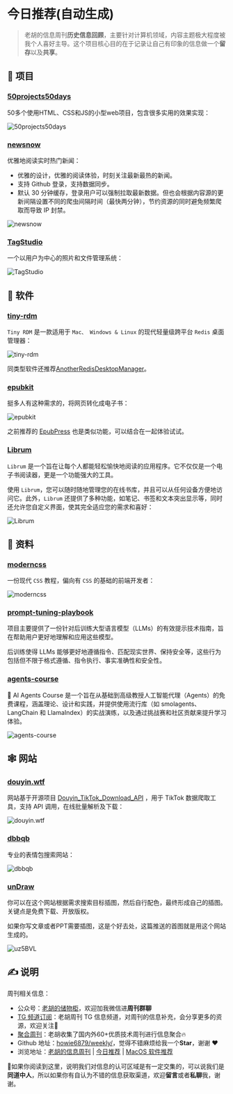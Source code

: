 # 今日推荐(自动生成)

> 老胡的信息周刊**历史信息回顾**，主要针对计算机领域，内容主题极大程度被我个人喜好主导。这个项目核心目的在于记录让自己有印象的信息做一个**留存**以及**共享**。


## 🎯 项目 

### [50projects50days](https://github.com/bradtraversy/50projects50days)

50多个使用HTML、CSS和JS的小型web项目，包含很多实用的效果实现：

![50projects50days](https://images-1252557999.file.myqcloud.com/uPic/50projects50days.jpg) 

### [newsnow](https://github.com/ourongxing/newsnow)

优雅地阅读实时热门新闻：

- 优雅的设计，优雅的阅读体验，时刻关注最新最热的新闻。
- 支持 Github 登录，支持数据同步。
- 默认 30 分钟缓存，登录用户可以强制拉取最新数据。但也会根据内容源的更新间隔设置不同的爬虫间隔时间（最快两分钟），节约资源的同时避免频繁爬取而导致 IP 封禁。

![newsnow](https://images-1252557999.file.myqcloud.com/uPic/reaQ9I.png) 

### [TagStudio](https://github.com/TagStudioDev/TagStudio)

一个以用户为中心的照片和文件管理系统：

![TagStudio](https://images-1252557999.file.myqcloud.com/uPic/TagStudio.jpeg) 

## 🤖 软件 

### [tiny-rdm](https://github.com/tiny-craft/tiny-rdm)

`Tiny RDM` 是一款适用于 `Mac、 Windows & Linux` 的现代轻量级跨平台 `Redis` 桌面管理器：

![tiny-rdm](https://images-1252557999.file.myqcloud.com/uPic/tiny-rdm.png)

同类型软件还推荐[AnotherRedisDesktopManager](https://weekly.howie6879.com/2022/04-25~05-01.%E8%80%81%E8%83%A1%E7%9A%84%E5%91%A8%E5%88%8A%EF%BC%88%E7%AC%AC037%E6%9C%9F%EF%BC%89.html#anotherredisdesktopmanager)。 

### [epubkit](https://beta.epubkit.app/)

挺多人有这种需求的，将网页转化成电子书：

![epubkit](https://images-1252557999.file.myqcloud.com/uPic/epubkit.png)

之前推荐的 [EpubPress](https://epub.press/) 也是类似功能，可以结合在一起体验试试。 

### [Librum](https://github.com/Librum-Reader/Librum)

`Librum` 是一个旨在让每个人都能轻松愉快地阅读的应用程序。它不仅仅是一个电子书阅读器，更是一个功能强大的工具。

使用 `Librum`，您可以随时随地管理您的在线书库，并且可以从任何设备方便地访问它。此外，`Librum` 还提供了多种功能，如笔记、书签和文本突出显示等，同时还允许您自定义界面，使其完全适应您的需求和喜好：

![Librum](https://images-1252557999.file.myqcloud.com/uPic/Librum.png) 

## 👀 资料 

### [moderncss](https://moderncss.dev/)

一份现代 `CSS` 教程，偏向有 `CSS` 的基础的前端开发者：

![moderncss](https://images-1252557999.file.myqcloud.com/uPic/moderncss.jpg) 

### [prompt-tuning-playbook](https://github.com/varungodbole/prompt-tuning-playbook)

项目主要提供了一份针对后训练大型语言模型（LLMs）的有效提示技术指南，旨在帮助用户更好地理解和应用这些模型。

后训练使得 LLMs 能够更好地遵循指令、匹配现实世界、保持安全等，这些行为包括但不限于格式遵循、指令执行、事实准确性和安全性。 

### [agents-course](https://huggingface.co/learn/agents-course/unit0/introduction)

🤗 AI Agents Course 是一个旨在从基础到高级教授人工智能代理（Agents）的免费课程，涵盖理论、设计和实践，并提供使用流行库（如 smolagents、LangChain 和 LlamaIndex）的实战演练，以及通过挑战赛和社区贡献来提升学习体验。

![agents-course](https://images-1252557999.file.myqcloud.com/uPic/AcJZte.png) 

## 🕸 网站 

### [douyin.wtf](https://douyin.wtf/)

网站基于开源项目 [Douyin_TikTok_Download_API](https://github.com/Evil0ctal/Douyin_TikTok_Download_API) ，用于 TikTok 数据爬取工具，支持 API 调用，在线批量解析及下载：

![douyin.wtf](https://images-1252557999.file.myqcloud.com/uPic/douyin.wtf.jpg) 

### [dbbqb](https://www.dbbqb.com/)

专业的表情包搜索网站：

![dbbqb](https://images-1252557999.file.myqcloud.com/uPic/dbbqb.jpg) 

### [unDraw](https://undraw.co/illustrations)

你可以在这个网站根据需求搜索目标插图，然后自行配色，最终形成自己的插图。关键点是免费下载、开放版权。

如果你写文章或者PPT需要插图，这是个好去处，这篇推送的首图就是用这个网站生成的。

![uz5BVL](https://images-1252557999.file.myqcloud.com/uPic/uz5BVL.png) 

## ✍️ 说明

周刊相关信息：

- 公众号：[老胡的储物柜](https://images-1252557999.file.myqcloud.com/uPic/ETIbMe.jpg)，欢迎加我微信进**周刊群聊**
- [TG 频道订阅](https://t.me/howie_weekly)：老胡周刊 TG 信息频道，对周刊的信息补充，会分享更多的资源，欢迎关注👏
- [聚合周刊](https://www.fre321.com/weekly)：老胡收集了国内外60+优质技术周刊进行信息聚合🔥
- Github 地址：[howie6879/weekly/](https://github.com/howie6879/weekly/)，觉得不错麻烦给我一个**Star**，谢谢 ❤️
- 浏览地址：[老胡的信息周刊](https://weekly.howie6879.com) | [今日推荐](https://weekly.howie6879.com/recommend/index.html) | [MacOS 软件推荐](https://weekly.howie6879.com/soft/mac.html)

🙌如果你阅读到这里，说明我们对信息的认可区域是有一定交集的，可以说我们是**同道中人**，所以如果你有自认为不错的信息获取渠道，欢迎**留言**或者**私聊**我，谢谢。